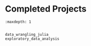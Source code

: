 # Completed Projects

```{toctree}
:maxdepth: 1


data_wrangling_julia
exploratory_data_analysis
```

